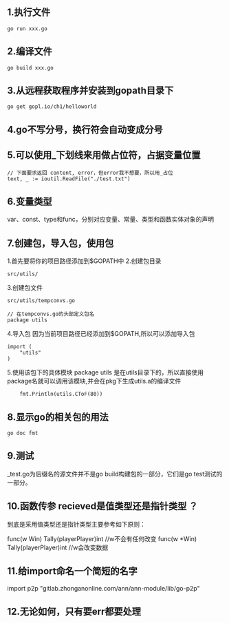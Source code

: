 ## 1.执行文件
~~~
go run xxx.go
~~~

## 2.编译文件
~~~
go build xxx.go
~~~

## 3.从远程获取程序并安装到gopath目录下
~~~
go get gopl.io/ch1/helloworld
~~~

## 4.go不写分号，换行符会自动变成分号

## 5.可以使用_下划线来用做占位符，占据变量位置

~~~
// 下面要求返回 content, error，但error我不想要，所以用_占位
text, _ := ioutil.ReadFile("./test.txt")
~~~

## 6.变量类型
var、const、type和func，分别对应变量、常量、类型和函数实体对象的声明


## 7.创建包，导入包，使用包
1.首先要将你的项目路径添加到$GOPATH中
2.创建包目录
~~~
src/utils/
~~~
3.创建包文件
~~~
src/utils/tempconvs.go
~~~
~~~
// 在tempconvs.go的头部定义包名
package utils
~~~

4.导入包
因为当前项目路径已经添加到$GOPATH,所以可以添加导入包
~~~
import (
	"utils"
)
~~~
5.使用该包下的具体模块
package utils 是在utils目录下的，所以直接使用package名就可以调用该模块,并会在pkg下生成utils.a的编译文件
~~~
	fmt.Println(utils.CToF(80))
~~~


## 8.显示go的相关包的用法
~~~
go doc fmt
~~~

## 9.测试
_test.go为后缀名的源文件并不是go build构建包的一部分，它们是go test测试的一部分。

## 10.函数传参 recieved是值类型还是指针类型 ？
到底是采用值类型还是指针类型主要参考如下原则：

func(w Win) Tally(playerPlayer)int    //w不会有任何改变
func(w *Win) Tally(playerPlayer)int    //w会改变数据

## 11.给import命名一个简短的名字
import 	p2p "gitlab.zhonganonline.com/ann/ann-module/lib/go-p2p"

## 12.无论如何，只有要err都要处理
